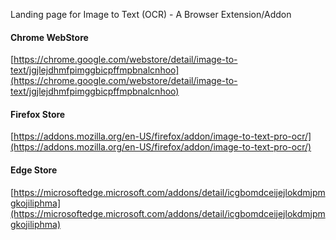 Landing page for Image to Text (OCR) - A Browser Extension/Addon

#### Chrome WebStore

[https://chrome.google.com/webstore/detail/image-to-text/jgjlejdhmfpimggbicpffmpbnalcnhoo](https://chrome.google.com/webstore/detail/image-to-text/jgjlejdhmfpimggbicpffmpbnalcnhoo)

#### Firefox Store

[https://addons.mozilla.org/en-US/firefox/addon/image-to-text-pro-ocr/](https://addons.mozilla.org/en-US/firefox/addon/image-to-text-pro-ocr/)

#### Edge Store

[https://microsoftedge.microsoft.com/addons/detail/icgbomdceijejlokdmjpmgkojiliphma](https://microsoftedge.microsoft.com/addons/detail/icgbomdceijejlokdmjpmgkojiliphma)
